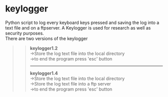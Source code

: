 # keylogger
Python script to log every keyboard keys pressed and saving the log into a text file and on a ftpserver. A Keylogger is used for research as well as security purposes.<br>
There are two versions of the keylogger

>> <b>keylogger1.2</b><br>
->Store the log text file into the local directory<br>
->to end the program press 'esc' button
<br><hr size = 2>
>> <b>keylogger1.4</b><br>
->Store the log text file into the local directory<br>
->Store the log text file into a ftp server<br>
->to end the program press 'esc' button<br>
